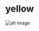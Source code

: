 # yellow

![alt image](https://raw.githubusercontent.com/CaianKardoso/yellow/master/demo/search.png)
